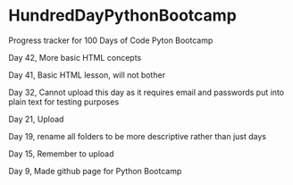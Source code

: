 # HundredDayPythonBootcamp
Progress tracker for 100 Days of Code Pyton Bootcamp

Day 42, More basic HTML concepts

Day 41, Basic HTML lesson, will not bother

Day 32, Cannot upload this day as it requires email and passwords put into plain text for testing purposes

Day 21, Upload

Day 19, rename all folders to be more descriptive rather than just days

Day 15, Remember to upload

Day 9, Made github page for Python Bootcamp
